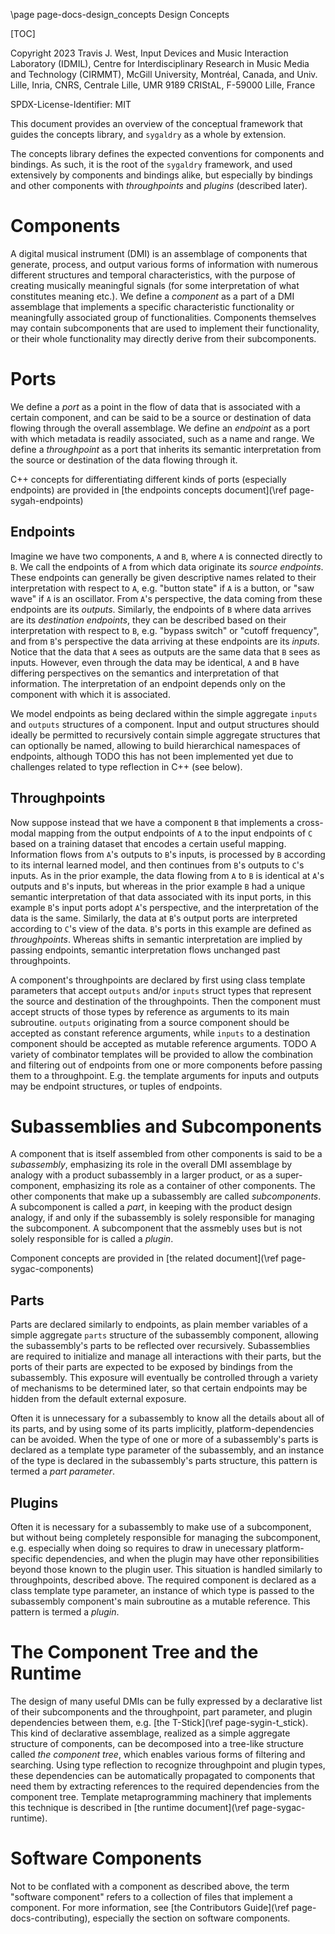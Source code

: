 \page page-docs-design_concepts Design Concepts

[TOC]

Copyright 2023 Travis J. West, Input Devices and Music Interaction Laboratory
(IDMIL), Centre for Interdisciplinary Research in Music Media and Technology
(CIRMMT), McGill University, Montréal, Canada, and Univ. Lille, Inria, CNRS,
Centrale Lille, UMR 9189 CRIStAL, F-59000 Lille, France

SPDX-License-Identifier: MIT

This
document provides an overview of the conceptual framework that guides the
concepts library, and `sygaldry` as a whole by extension.

The concepts library defines the expected conventions for components and
bindings. As such, it is the root of the `sygaldry` framework, and used
extensively by components and bindings alike, but especially by bindings and
other components with *throughpoints* and *plugins* (described later).

# Components

A digital musical instrument (DMI) is an assemblage of components that
generate, process, and output various forms of information with numerous
different structures and temporal characteristics, with the purpose of creating
musically meaningful signals (for some interpretation of what constitutes
meaning etc.). We define a *component* as a part of a DMI assemblage that
implements a specific characteristic functionality or meaningfully associated
group of functionalities. Components themselves may contain subcomponents that
are used to implement their functionality, or their whole functionality may
directly derive from their subcomponents.

# Ports

We define a *port* as a point in the flow of data that is associated with a
certain component, and can be said to be a source or destination of data
flowing through the overall assemblage. We define an *endpoint* as a port with
which metadata is readily associated, such as a name and range. We define
a *throughpoint* as a port that inherits its semantic interpretation from
the source or destination of the data flowing through it.

C++ concepts for differentiating different kinds of ports (especially endpoints)
are provided in [the endpoints concepts document](\ref page-sygah-endpoints)

## Endpoints

Imagine we have two components, `A` and `B`, where `A` is connected directly to
`B`. We call the endpoints of `A` from which data originate its *source
endpoints*. These endpoints can generally be given descriptive names related to
their interpretation with respect to `A`, e.g. "button state" if `A` is a
button, or "saw wave" if `A` is an oscillator. From `A`'s perspective, the data
coming from these endpoints are its *outputs*. Similarly, the endpoints of `B`
where data arrives are its *destination endpoints*, they can be described based
on their interpretation with respect to `B`, e.g. "bypass switch" or "cutoff
frequency", and from `B`'s perspective the data arriving at these endpoints are
its *inputs*. Notice that the data that `A` sees as outputs are the same data
that `B` sees as inputs. However, even through the data may be identical, `A`
and `B` have differing perspectives on the semantics and interpretation of that
information. The interpretation of an endpoint depends only on the component
with which it is associated.

We model endpoints as being declared within the simple aggregate `inputs` and
`outputs` structures of a component. Input and output structures should ideally
be permitted to recursively contain simple aggregate structures that can
optionally be named, allowing to build hierarchical namespaces of endpoints,
although TODO this has not been implemented yet due to challenges related to
type reflection in C++ (see below).

## Throughpoints

Now suppose instead that we have a component `B` that implements a cross-modal
mapping from the output endpoints of `A` to the input endpoints of `C` based on
a training dataset that encodes a certain useful mapping. Information flows
from `A`'s outputs to `B`'s inputs, is processed by `B` according to its
internal learned model, and then continues from `B`'s outputs to `C`'s inputs.
As in the prior example, the data flowing from `A` to `B` is identical at `A`'s
outputs and `B`'s inputs, but whereas in the prior example `B` had a unique
semantic interpretation of that data associated with its input ports, in this
example `B`'s input ports adopt `A`'s perspective, and the interpretation of
the data is the same. Similarly, the data at `B`'s output ports are interpreted
according to `C`'s view of the data. `B`'s ports in this example are defined as
*throughpoints*. Whereas shifts in semantic interpretation are implied by
passing endpoints, semantic interpretation flows unchanged past throughpoints.

A component's throughpoints are declared by first using class template
parameters that accept `outputs` and/or `inputs` struct types that represent
the source and destination of the throughpoints. Then the component must accept
structs of those types by reference as arguments to its main subroutine.
`outputs` originating from a source component should be accepted as constant
reference arguments, while `inputs` to a destination component should be
accepted as mutable reference arguments. TODO A variety of combinator templates
will be provided to allow the combination and filtering out of endpoints from
one or more components before passing them to a throughpoint. E.g. the template
arguments for inputs and outputs may be endpoint structures, or tuples of
endpoints.

# Subassemblies and Subcomponents

A component that is itself assembled from other components is said to be a
*subassembly*, emphasizing its role in the overall DMI assemblage by analogy
with a product subassembly in a larger product, or as a super-component,
emphasizing its role as a container of other components. The other components
that make up a subassembly are called *subcomponents*. A subcomponent is called
a *part*, in keeping with the product design analogy, if and only if the
subassembly is solely responsible for managing the subcomponent. A subcomponent
that the assmebly uses but is not solely responsible for is called a *plugin*.

Component concepts are provided in
[the related document](\ref page-sygac-components)

## Parts

Parts are declared similarly to endpoints, as plain member variables of a
simple aggregate `parts` structure of the subassembly component, allowing the
subassembly's parts to be reflected over recursively. Subassemblies are
required to initialize and manage all interactions with their parts, but the
ports of their parts are expected to be exposed by bindings from the
subassembly. This exposure will eventually be controlled through a variety of
mechanisms to be determined later, so that certain endpoints may be hidden
from the default external exposure.

Often it is unnecessary for a subassembly to know all the details about all of
its parts, and by using some of its parts implicitly, platform-dependencies can
be avoided. When the type of one or more of a subassembly's parts is declared
as a template type parameter of the subassembly, and an instance of the type is
declared in the subassembly's parts structure, this pattern is termed a *part
parameter*.

## Plugins

Often it is necessary for a subassembly to make use of a subcomponent, but
without being completely responsible for managing the subcomponent, e.g.
especially when doing so requires to draw in unecessary platform-specific
dependencies, and when the plugin may have other reponsibilities beyond those
known to the plugin user. This situation is handled similarly to throughpoints,
described above. The required component is declared as a class template type
parameter, an instance of which type is passed to the subassembly component's
main subroutine as a mutable reference. This pattern is termed a *plugin*.

# The Component Tree and the Runtime

The design of many useful DMIs can be fully expressed by a declarative list of
their subcomponents and the throughpoint, part parameter, and plugin
dependencies between them, e.g. [the T-Stick](\ref page-sygin-t_stick).
This kind of declarative assemblage, realized as a simple aggregate structure
of components, can be decomposed into a tree-like structure called *the
component tree*, which enables various forms of filtering and searching. Using
type reflection to recognize throughpoint and plugin types, these dependencies
can be automatically propagated to components that need them by extracting
references to the required dependencies from the component tree. Template
metaprogramming machinery that implements this technique is described in
[the runtime document](\ref page-sygac-runtime).

# Software Components

Not to be conflated with a component as described above, the term "software
component" refers to a collection of files that implement a component. For
more information, see [the Contributors Guide](\ref page-docs-contributing),
especially the section on software components.
